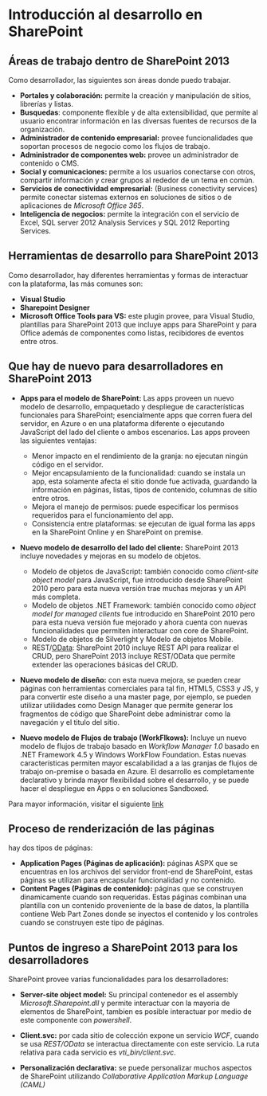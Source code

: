 # Introducción al desarrollo en SharePoint

## Áreas de trabajo dentro de SharePoint 2013

Como desarrollador, las siguientes son áreas donde puedo trabajar.

*   **Portales y colaboración:** permite la creación y manipulación de sitios, librerías y listas.
*   **Busquedas**: componente flexible y de alta extensibilidad, que permite al usuario encontrar información en las diversas fuentes de recursos de la organización.
*   **Administrador de contenido empresarial:** provee funcionalidades que soportan procesos de negocio como los flujos de trabajo.
*   **Administrador de componentes web:** provee un administrador de contenido o CMS.
*   **Social y comunicaciones:** permite a los usuarios conectarse con otros, compartir información y crear grupos al rededor de un tema en común.
*   **Servicios de conectividad empresarial:** (Business conectivity services) permite conectar sistemas externos en soluciones de sitios o de aplicaciones de *Microsoft Office 365*.
*   **Inteligencia de negocios:** permite la integración con el servicio de Excel, SQL server 2012 Analysis Services y SQL 2012 Reporting Services.

## Herramientas de desarrollo para SharePoint 2013

Como desarrollador, hay diferentes herramientas y formas de interactuar con la plataforma, las más comunes son:

*   **Visual Studio**
*   **Sharepoint Designer**
*   **Microsoft Office Tools para VS:** este plugin provee, para Visual Studio, plantillas para SharePoint 2013 que incluye apps para SharePoint y para Office además de componentes como listas, recibidores de eventos entre otros.

## Que hay de nuevo para desarrolladores en SharePoint 2013

*   **Apps para el modelo de SharePoint:** Las apps proveen un nuevo modelo de desarrollo, empaquetado y despliegue de características funcionales para SharePoint; esencialmente apps que corren fuera del servidor, en Azure o en una plataforma diferente o ejecutando JavaScript del lado del cliente o ambos escenarios.
Las apps proveen las siguientes ventajas:
    *   Menor impacto en el rendimiento de la granja: no ejecutan ningún código en el servidor.
    *   Mejor encapsulamiento de la funcionalidad: cuando se instala un app, esta solamente afecta el sitio donde fue activada, guardando la información en páginas, listas, tipos de contenido, columnas de sitio entre otros.
    *   Mejora el manejo de permisos: puede especificar los permisos requeridos para el funcionamiento del app.
    *   Consistencia entre plataformas: se ejecutan de igual forma las apps en la SharePoint Online y en SharePoint on premise.

*   **Nuevo modelo de desarrollo del lado del cliente:** SharePoint 2013 incluye novedades y mejoras en su modelo de objetos.
    *   Modelo de objetos de JavaScript: también conocido como *client-site object model*  para JavaScript, fue introducido desde SharePoint 2010 pero para esta nueva versión trae muchas mejoras y un API más completa.
    *   Modelo de objetos .NET Framework: también conocido como *object model for managed clients* fue introducido en SharePoint 2010 pero para esta nueva versión fue mejorado y ahora cuenta con nuevas funcionalidades que permiten interactuar con core de SharePoint.
    *   Modelo de objetos de Silverlight y Modelo de objetos Mobile.
    *   REST/[OData][ODataUrl]: SharePoint 2010 incluye REST API para realizar el CRUD, pero SharePoint 2013 incluye REST/OData que permite extender las operaciones básicas del CRUD.

*   **Nuevo modelo de diseño:** con esta nueva mejora, se pueden crear páginas con herramientas comerciales para tal fin, HTML5, CSS3 y JS, y para convertir este diseño a una master page, por ejemplo, se pueden utilizar utilidades como Design Manager que permite generar los fragmentos de código que SharePoint debe administrar como la navegación y el titulo del sitio.

*   **Nuevo modelo de Flujos de trabajo (WorkFlkows):** Incluye un nuevo modelo de flujos de trabajo basado en *Workflow Manager 1.0* basado en .NET Framework 4.5 y Windows WorkFlow Foundation. Estas nuevas características permiten mayor escalabilidad a a las granjas de flujos de trabajo on-premise o basada en Azure. El desarrollo es completamente declarativo y brinda mayor flexibilidad sobre el desarrollo, y se puede hacer el despliegue en Apps o en soluciones Sandboxed.


Para mayor información, visitar el siguiente [link][NuevoEnSharePointUrl]

## Proceso de renderización de las páginas

hay dos tipos de páginas: 
*   **Application Pages (Páginas de aplicación):** páginas ASPX que se encuentras en los archivos del servidor front-end de SharePoint, estas páginas se utilizan para encapsular funcionalidad y no contenido.
*   **Content Pages (Páginas de contenido):** páginas que se construyen dinamicamente cuando son requeridas. Estas páginas combinan una plantilla con un contenido proveniente de la base de datos, la plantilla contiene Web Part Zones donde se inyectos el contenido y los controles cuando se construyen este tipo de páginas.

## Puntos de ingreso a SharePoint 2013 para los desarrolladores

SharePoint provee varias funcionalidades para los desarrolladores:

*   **Server-site object model:** Su principal contenedor es el assembly *Microsoft.Sharepoint.dll* y permite interactuar con la mayoria de elementos de SharePoint, tambien es posible interactuar por medio de este componente con *powershell*.

*   **Client.svc:** por cada sitio de colección expone un servicio *WCF*, cuando se usa *REST/OData* se interactua directamente con este servicio.
La ruta relativa para cada servicio es *vti_bin/client.svc*.

*   **Personalización declarativa:** se puede personalizar muchos aspectos de SharePoint utilizando *Collaborative Application Markup Language (CAML)*


[ODataUrl]:http://www.odata.org
[NuevoEnSharePointUrl]: http://go.microsoft.com/fwlink/?LinkID=306774

